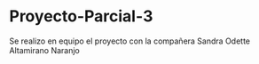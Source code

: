 # Proyecto-Parcial-3
Se realizo en equipo el proyecto con la compañera Sandra Odette Altamirano Naranjo
